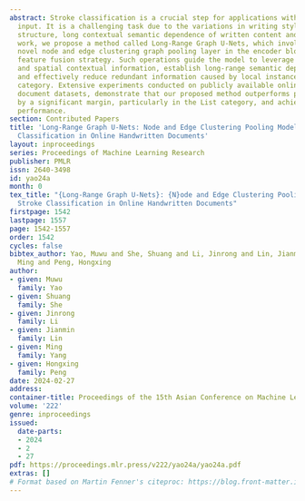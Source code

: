 ```yaml
---
abstract: Stroke classification is a crucial step for applications with online handwritten
  input. It is a challenging task due to the variations in writing style, complex
  structure, long contextual semantic dependence of written content and etc. In this
  work, we propose a method called Long-Range Graph U-Nets, which involves using a
  novel node and edge clustering graph pooling layer in the encoder block and a multi-level
  feature fusion strategy. Such operations guide the model to leverage both temporal
  and spatial contextual information, establish long-range semantic dependencies,
  and effectively reduce redundant information caused by local instances of the same
  category. Extensive experiments conducted on publicly available online handwritten
  document datasets, demonstrate that our proposed method outperforms previous methods
  by a significant margin, particularly in the List category, and achieves state-of-the-art
  performance.
section: Contributed Papers
title: 'Long-Range Graph U-Nets: Node and Edge Clustering Pooling Model For Stroke
  Classification in Online Handwritten Documents'
layout: inproceedings
series: Proceedings of Machine Learning Research
publisher: PMLR
issn: 2640-3498
id: yao24a
month: 0
tex_title: "{Long-Range Graph U-Nets}: {N}ode and Edge Clustering Pooling Model For
  Stroke Classification in Online Handwritten Documents"
firstpage: 1542
lastpage: 1557
page: 1542-1557
order: 1542
cycles: false
bibtex_author: Yao, Muwu and She, Shuang and Li, Jinrong and Lin, Jianmin and Yang,
  Ming and Peng, Hongxing
author:
- given: Muwu
  family: Yao
- given: Shuang
  family: She
- given: Jinrong
  family: Li
- given: Jianmin
  family: Lin
- given: Ming
  family: Yang
- given: Hongxing
  family: Peng
date: 2024-02-27
address:
container-title: Proceedings of the 15th Asian Conference on Machine Learning
volume: '222'
genre: inproceedings
issued:
  date-parts:
  - 2024
  - 2
  - 27
pdf: https://proceedings.mlr.press/v222/yao24a/yao24a.pdf
extras: []
# Format based on Martin Fenner's citeproc: https://blog.front-matter.io/posts/citeproc-yaml-for-bibliographies/
---
```


